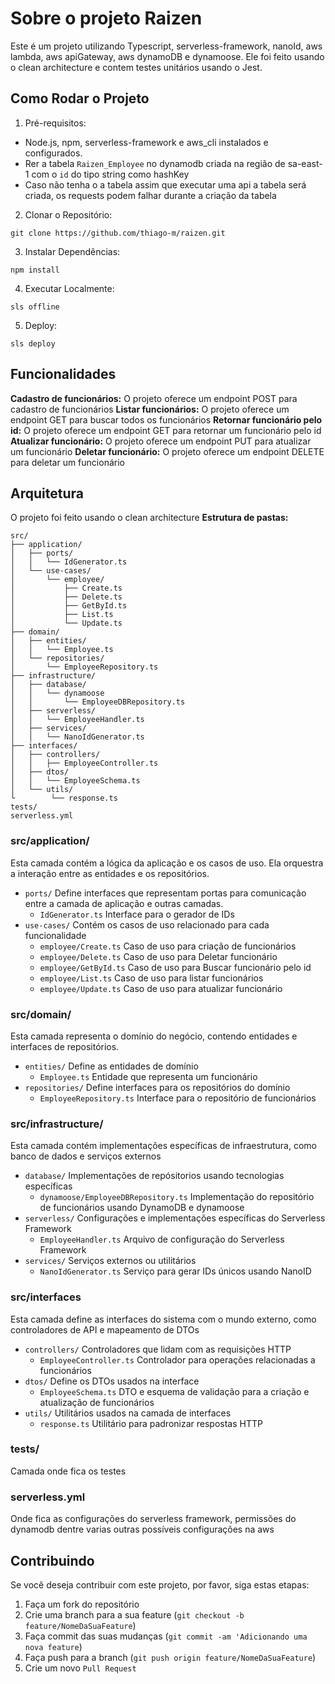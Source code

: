 # Sobre o projeto Raizen
Este é um projeto utilizando Typescript, serverless-framework, nanoId, aws lambda, aws apiGateway, aws dynamoDB e dynamoose. Ele foi feito usando o clean architecture e contem testes unitários usando o Jest.

## Como Rodar o Projeto
1. Pré-requisitos:
* Node.js, npm, serverless-framework e aws_cli instalados e configurados.
* Rer a tabela `Raizen_Employee` no dynamodb criada na região de sa-east-1 com o `id` do tipo string como hashKey
* Caso não tenha o a tabela assim que executar uma api a tabela será criada, os requests podem falhar durante a criação da tabela

2. Clonar o Repositório:
```
git clone https://github.com/thiago-m/raizen.git
```
3. Instalar Dependências:
```
npm install
```
4. Executar Localmente:
```
sls offline
```
5. Deploy:
```
sls deploy
```

## Funcionalidades
__Cadastro de funcionários:__ O projeto oferece um endpoint POST para cadastro de funcionários
__Listar funcionários:__ O projeto oferece um endpoint GET para buscar todos os funcionários
__Retornar funcionário pelo id:__ O projeto oferece um endpoint GET para retornar um funcionário pelo id
__Atualizar funcionário:__ O projeto oferece um endpoint PUT para atualizar um funcionário
__Deletar funcionário:__ O projeto oferece um endpoint DELETE para deletar um funcionário

## Arquitetura
O projeto foi feito usando o clean architecture __Estrutura de pastas:__

````
src/
├── application/
│   ├── ports/
│   │   └── IdGenerator.ts
│   └── use-cases/
│       └── employee/
│           ├── Create.ts
│           ├── Delete.ts
│           ├── GetById.ts
│           ├── List.ts
│           └── Update.ts
├── domain/
│   ├── entities/
│   │   └── Employee.ts
│   └── repositories/
│       └── EmployeeRepository.ts
├── infrastructure/
│   ├── database/
│   │   └── dynamoose
│   │       └── EmployeeDBRepository.ts
│   ├── serverless/
│   │   └── EmployeeHandler.ts
│   ├── services/
│   │   └── NanoIdGenerator.ts
├── interfaces/
│   ├── controllers/
│   │   ├── EmployeeController.ts
│   ├── dtos/
│   │   └── EmployeeSchema.ts
│   └── utils/
└        └── response.ts
tests/
serverless.yml
````
### __src/application/__
Esta camada contém a lógica da aplicação e os casos de uso. Ela orquestra a interação entre as entidades e os repositórios.
- `ports/` Define interfaces que representam portas para comunicação entre a camada de aplicação e outras camadas.
	- `IdGenerator.ts` Interface para o gerador de IDs
- `use-cases/` Contém os casos de uso relacionado para cada funcionalidade
	- `employee/Create.ts` Caso de uso para criação de funcionários
	- `employee/Delete.ts` Caso de uso para Deletar funcionário
	- `employee/GetById.ts` Caso de uso para Buscar funcionário pelo id
	- `employee/List.ts` Caso de uso para listar funcionários
	- `employee/Update.ts` Caso de uso para atualizar funcionário

### __src/domain/__
Esta camada representa o domínio do negócio, contendo entidades e interfaces de repositórios.
- `entities/` Define as entidades de domínio
	- `Employee.ts` Entidade que representa um funcionário
- `repositories/` Define interfaces para os repositórios do domínio
	- `EmployeeRepository.ts` Interface para o repositório de funcionários

### __src/infrastructure/__
Esta camada contém implementações específicas de infraestrutura, como banco de dados e serviços externos
- `database/` Implementações de repósitorios usando tecnologias específicas
	- `dynamoose/EmployeeDBRepository.ts` Implementação do repositório de funcionários usando DynamoDB e dynamoose
- `serverless/` Configurações e implementações específicas do Serverless Framework
	- `EmployeeHandler.ts` Arquivo de configuração do Serverless Framework
- `services/` Serviços externos ou utilitários
	- `NanoIdGenerator.ts` Serviço para gerar IDs únicos usando NanoID

### __src/interfaces__
Esta camada define as interfaces do sistema com o mundo externo, como controladores de API e mapeamento de DTOs

- `controllers/` Controladores que lidam com as requisições HTTP
	- `EmployeeController.ts` Controlador para operações relacionadas a funcionários
- `dtos/` Define os DTOs usados na interface
	- `EmployeeSchema.ts` DTO e esquema de validação para a criação e atualização de funcionários
- `utils/` Utilitários usados na camada de interfaces
	- `response.ts` Utilitário para padronizar respostas HTTP

### __tests/__
Camada onde fica os testes

### __serverless.yml__
Onde fica as configurações do serverless framework, permissões do dynamodb dentre varias outras possíveis configurações na aws

## Contribuindo
Se você deseja contribuir com este projeto, por favor, siga estas etapas:

1. Faça um fork do repositório
2. Crie uma branch para a sua feature (`git checkout -b feature/NomeDaSuaFeature`)
3. Faça commit das suas mudanças (`git commit -am 'Adicionando uma nova feature`)
4. Faça push para a branch (`git push origin feature/NomeDaSuaFeature`)
5. Crie um novo `Pull Request`
